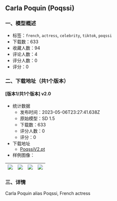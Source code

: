 ## Carla Poquin (Poqssi)
### 一、模型概述

- 标签：`french`, `actress`, `celebrity`, `tiktok`, `poqssi`
- 下载数：633
- 收藏人数：94
- 评论人数：4
- 评分人数：0
- 评分：0

### 二、下载地址（共1个版本）

#### [版本1/共1个版本] v2.0

- 统计数据
  - 发布时间：2023-05-06T23:27:41.638Z
  - 原始模型：SD 1.5
  - 下载数：633
  - 评分人数：0
  - 评分：0
- 下载地址
  - [PoqssiV2.pt](https://civitai.com/api/download/models/64327)
- 样例图像：

| <img src="https://image.civitai.com/xG1nkqKTMzGDvpLrqFT7WA/ecb74c23-38d7-42f8-bd20-bae62a17e022/width=450/710560.jpeg" /> | <img src="https://image.civitai.com/xG1nkqKTMzGDvpLrqFT7WA/9d1adcda-6a81-4474-bf90-f9cd7291ecd8/width=450/710565.jpeg" /> | <img src="https://image.civitai.com/xG1nkqKTMzGDvpLrqFT7WA/7a01a781-028b-4904-84f6-5cb12eb90cbe/width=450/710568.jpeg" /> | <img src="https://image.civitai.com/xG1nkqKTMzGDvpLrqFT7WA/9abd785c-f5ef-4548-8f4d-69dd094995d8/width=450/710589.jpeg" /> |
| ---- | ---- | ---- | ---- |


### 三、详情
<p>Carla Poquin alias Poqssi, French actress</p>